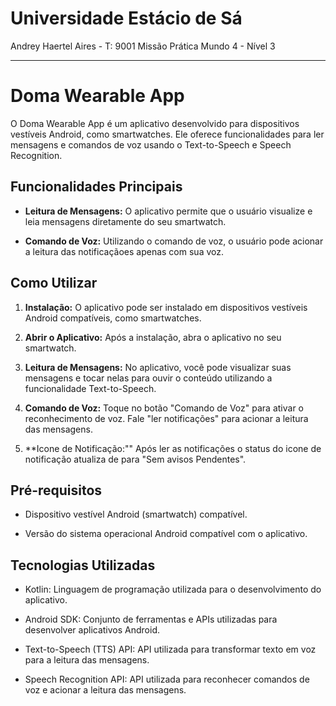 # Universidade Estácio de Sá
Andrey Haertel Aires - T: 9001
Missão Prática Mundo 4 - Nível 3

---

# Doma Wearable App

O Doma Wearable App é um aplicativo desenvolvido para dispositivos vestíveis Android, como smartwatches. Ele oferece funcionalidades para ler mensagens e comandos de voz usando o Text-to-Speech e Speech Recognition.

## Funcionalidades Principais

- **Leitura de Mensagens:** O aplicativo permite que o usuário visualize e leia mensagens diretamente do seu smartwatch.
  
- **Comando de Voz:** Utilizando o comando de voz, o usuário pode acionar a leitura das notificaçãoes apenas com sua voz.

## Como Utilizar

1. **Instalação:** O aplicativo pode ser instalado em dispositivos vestíveis Android compatíveis, como smartwatches.
   
2. **Abrir o Aplicativo:** Após a instalação, abra o aplicativo no seu smartwatch.

3. **Leitura de Mensagens:** No aplicativo, você pode visualizar suas mensagens e tocar nelas para ouvir o conteúdo utilizando a funcionalidade Text-to-Speech.

4. **Comando de Voz:** Toque no botão "Comando de Voz" para ativar o reconhecimento de voz. Fale "ler notificações" para acionar a leitura das mensagens.

5. **Icone de Notificação:"" Após ler as notificações o status do icone de notificação atualiza de para "Sem avisos Pendentes".

## Pré-requisitos

- Dispositivo vestível Android (smartwatch) compatível.
  
- Versão do sistema operacional Android compatível com o aplicativo.

## Tecnologias Utilizadas

- Kotlin: Linguagem de programação utilizada para o desenvolvimento do aplicativo.

- Android SDK: Conjunto de ferramentas e APIs utilizadas para desenvolver aplicativos Android.

- Text-to-Speech (TTS) API: API utilizada para transformar texto em voz para a leitura das mensagens.

- Speech Recognition API: API utilizada para reconhecer comandos de voz e acionar a leitura das mensagens.
